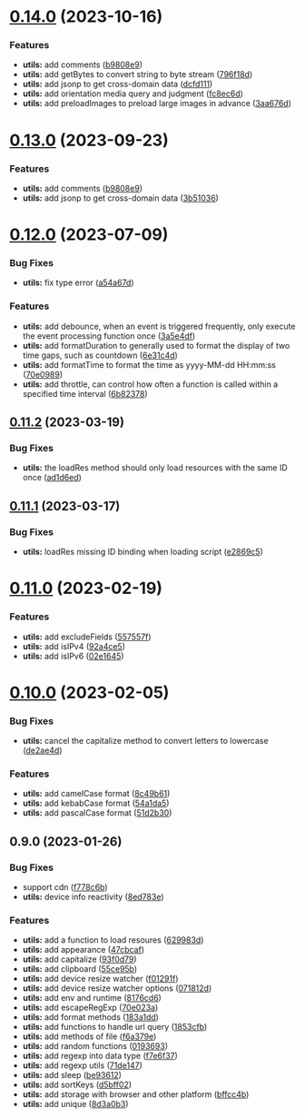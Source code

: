 # [0.14.0](https://github.com/chengpeiquan/bassist/compare/utils@0.12.0...utils@0.14.0) (2023-10-16)


### Features

* **utils:** add comments ([b9808e9](https://github.com/chengpeiquan/bassist/commit/b9808e973d483abed456466829fcb37d6392f36b))
* **utils:** add getBytes to convert string to byte stream ([796f18d](https://github.com/chengpeiquan/bassist/commit/796f18d68cfef2dce1f3dbee4fbeea9aafccdea2))
* **utils:** add jsonp to get cross-domain data ([dcfd111](https://github.com/chengpeiquan/bassist/commit/dcfd1114b5d7e28af0879186720346e137369712))
* **utils:** add orientation media query and judgment ([fc8ec6d](https://github.com/chengpeiquan/bassist/commit/fc8ec6d2f6a493bc36cd46c8247de7acbe5646d8))
* **utils:** add preloadImages to preload large images in advance ([3aa676d](https://github.com/chengpeiquan/bassist/commit/3aa676d7bc6267d1880fc763a90b7d89a98216ed))



# [0.13.0](https://github.com/chengpeiquan/bassist/compare/utils@0.12.0...utils@0.13.0) (2023-09-23)


### Features

* **utils:** add comments ([b9808e9](https://github.com/chengpeiquan/bassist/commit/b9808e973d483abed456466829fcb37d6392f36b))
* **utils:** add jsonp to get cross-domain data ([3b51036](https://github.com/chengpeiquan/bassist/commit/3b51036542adb735adcd9f30122511373242ecc6))



# [0.12.0](https://github.com/chengpeiquan/bassist/compare/utils@0.11.2...utils@0.12.0) (2023-07-09)


### Bug Fixes

* **utils:** fix type error ([a54a67d](https://github.com/chengpeiquan/bassist/commit/a54a67dd86f91a1640ea10cc86f28eeacbf51290))


### Features

* **utils:** add debounce, when an event is triggered frequently, only execute the event processing function once ([3a5e4df](https://github.com/chengpeiquan/bassist/commit/3a5e4df737b128b4c1cd9b98f6c78ecef21ebd74))
* **utils:** add formatDuration to generally used to format the display of two time gaps, such as countdown ([6e31c4d](https://github.com/chengpeiquan/bassist/commit/6e31c4dc5981ccf7724c87a69c527a552d5648ff))
* **utils:** add formatTime to format the time as yyyy-MM-dd HH:mm:ss ([70e0989](https://github.com/chengpeiquan/bassist/commit/70e0989d2cb8c76384c730f0cb5eb6e19361c518))
* **utils:** add throttle, can control how often a function is called within a specified time interval ([6b82378](https://github.com/chengpeiquan/bassist/commit/6b82378cf07cae94ffa3cc7c290495f13c864c93))



## [0.11.2](https://github.com/chengpeiquan/bassist/compare/utils@0.11.1...utils@0.11.2) (2023-03-19)


### Bug Fixes

* **utils:** the loadRes method should only load resources with the same ID once ([ad1d6ed](https://github.com/chengpeiquan/bassist/commit/ad1d6ed4bd5f698eebae775350feb580a5072308))



## [0.11.1](https://github.com/chengpeiquan/bassist/compare/utils@0.11.0...utils@0.11.1) (2023-03-17)


### Bug Fixes

* **utils:** loadRes missing ID binding when loading script ([e2869c5](https://github.com/chengpeiquan/bassist/commit/e2869c50466e597d0cb3b36f4738b7ce39eb92a3))



# [0.11.0](https://github.com/chengpeiquan/bassist/compare/utils@0.10.0...utils@0.11.0) (2023-02-19)


### Features

* **utils:** add excludeFields ([557557f](https://github.com/chengpeiquan/bassist/commit/557557f9d2625a9b9c8860decb6690290dfaa79d))
* **utils:** add isIPv4 ([92a4ce5](https://github.com/chengpeiquan/bassist/commit/92a4ce5f1a366b53717d1df6c66b197e0eb5a6a2))
* **utils:** add isIPv6 ([02e1645](https://github.com/chengpeiquan/bassist/commit/02e16454676d1401a95a6487ec7e587f6c930f45))



# [0.10.0](https://github.com/chengpeiquan/bassist/compare/utils@0.9.0...utils@0.10.0) (2023-02-05)


### Bug Fixes

* **utils:** cancel  the capitalize method to convert letters to lowercase ([de2ae4d](https://github.com/chengpeiquan/bassist/commit/de2ae4d7c50877604933ee1123b8962801718679))


### Features

* **utils:** add camelCase format ([8c49b61](https://github.com/chengpeiquan/bassist/commit/8c49b61e36d207687977f295fa241b0508ea4d51))
* **utils:** add kebabCase format ([54a1da5](https://github.com/chengpeiquan/bassist/commit/54a1da57b84e1195e3b44e9cb0e0218dc064adfd))
* **utils:** add pascalCase format ([51d2b30](https://github.com/chengpeiquan/bassist/commit/51d2b300ea913003f4e9fc9f318ec281db75d779))



## 0.9.0 (2023-01-26)


### Bug Fixes

* support cdn ([f778c6b](https://github.com/chengpeiquan/bassist/commit/f778c6bf679773b2cab5b98b519e80a42c08a692))
* **utils:** device info reactivity ([8ed783e](https://github.com/chengpeiquan/bassist/commit/8ed783e7656c541c5494b5d493e0560a21884e8d))


### Features

* **utils:** add a function to load resoures ([629983d](https://github.com/chengpeiquan/bassist/commit/629983d9be863b49d42af9c6194dece21431a97d))
* **utils:** add appearance ([47cbcaf](https://github.com/chengpeiquan/bassist/commit/47cbcaf38a0d21005d9d8ac0d0c076dcc52fe818))
* **utils:** add capitalize ([93f0d79](https://github.com/chengpeiquan/bassist/commit/93f0d79b282c951970c2d52dffb8f9369454fd5b))
* **utils:** add clipboard ([55ce95b](https://github.com/chengpeiquan/bassist/commit/55ce95bbdec98d10d999936272f221e0ac9df635))
* **utils:** add device resize watcher ([f01291f](https://github.com/chengpeiquan/bassist/commit/f01291f1748583a7fe4ec4c9ba5e147f5ae36692))
* **utils:** add device resize watcher options ([071812d](https://github.com/chengpeiquan/bassist/commit/071812df5fdeeee5f7a5390b14bc4ccc441fe221))
* **utils:** add env and runtime ([8176cd6](https://github.com/chengpeiquan/bassist/commit/8176cd648a20f7f463a1187ff749ce67b1aa8620))
* **utils:** add escapeRegExp ([70e023a](https://github.com/chengpeiquan/bassist/commit/70e023a787903f4531678dd3d9e350148da20564))
* **utils:** add format methods ([183a1dd](https://github.com/chengpeiquan/bassist/commit/183a1ddf006e0be08df377df0b5260ea57d21d93))
* **utils:** add functions to handle url query ([1853cfb](https://github.com/chengpeiquan/bassist/commit/1853cfb2a23abad89067d9b6669650a2f89bf43e))
* **utils:** add methods of file ([f6a379e](https://github.com/chengpeiquan/bassist/commit/f6a379ec48dbe543b2e8f7ac6c4408d87be00634))
* **utils:** add random functions ([0193693](https://github.com/chengpeiquan/bassist/commit/0193693fd8667657d1e5a9b56b481fa5534cadea))
* **utils:** add regexp into data type ([f7e6f37](https://github.com/chengpeiquan/bassist/commit/f7e6f379baa1f066e64341e86c7e2371524c1fbf))
* **utils:** add regexp utils ([71de147](https://github.com/chengpeiquan/bassist/commit/71de14726f4b8d0bda60faf59a8a9bf524082c40))
* **utils:** add sleep ([be93612](https://github.com/chengpeiquan/bassist/commit/be93612447c874e9cf3c6217d709a087ad6b08aa))
* **utils:** add sortKeys ([d5bff02](https://github.com/chengpeiquan/bassist/commit/d5bff025e8ab8ce3894974a14d35f2dd2cb5ed1c))
* **utils:** add storage with browser and other platform ([bffcc4b](https://github.com/chengpeiquan/bassist/commit/bffcc4b73f53284bfaa9621177bd544b0f5f77a9))
* **utils:** add unique ([8d3a0b3](https://github.com/chengpeiquan/bassist/commit/8d3a0b38df96211bd4aeaa9f5b35b1bc18850fdc))



